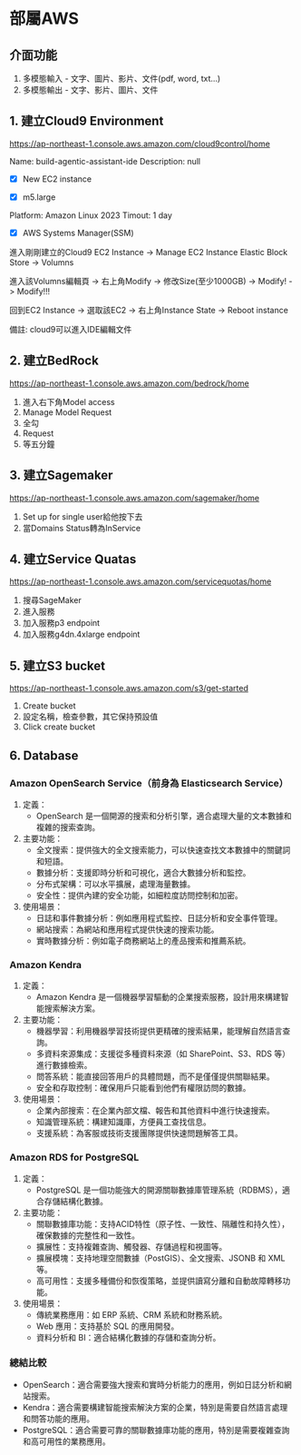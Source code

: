 # 部屬AWS

## 介面功能
1. 多模態輸入 - 文字、圖片、影片、文件(pdf, word, txt...)
2. 多模態輸出 - 文字、影片、圖片、文件

## 1. 建立Cloud9 Environment
https://ap-northeast-1.console.aws.amazon.com/cloud9control/home

Name: build-agentic-assistant-ide
Description: null

- [x] New EC2 instance

- [x] m5.large

Platform: Amazon Linux 2023
Timout: 1 day

- [x] AWS Systems Manager(SSM)

進入剛剛建立的Cloud9
EC2 Instance -> Manage EC2 Instance
Elastic Block Store -> Volumns

進入該Volumns編輯頁 -> 右上角Modify -> 修改Size(至少1000GB) -> Modify! -> Modify!!!

回到EC2 Instance -> 選取該EC2 -> 右上角Instance State -> Reboot instance

備註: cloud9可以進入IDE編輯文件

## 2. 建立BedRock
https://ap-northeast-1.console.aws.amazon.com/bedrock/home

1. 進入右下角Model access
2. Manage Model Request
3. 全勾
4. Request
5. 等五分鐘

## 3. 建立Sagemaker
https://ap-northeast-1.console.aws.amazon.com/sagemaker/home

1. Set up for single user給他按下去
2. 當Domains Status轉為InService

## 4. 建立Service Quatas
https://ap-northeast-1.console.aws.amazon.com/servicequotas/home

1. 搜尋SageMaker
2. 進入服務
3. 加入服務p3 endpoint
4. 加入服務g4dn.4xlarge endpoint

## 5. 建立S3 bucket
https://ap-northeast-1.console.aws.amazon.com/s3/get-started

1. Create bucket
2. 設定名稱，檢查參數，其它保持預設值
3. Click create bucket

## 6. Database
### Amazon OpenSearch Service（前身為 Elasticsearch Service）
1. 定義：
    - OpenSearch 是一個開源的搜索和分析引擎，適合處理大量的文本數據和複雜的搜索查詢。
2. 主要功能：
    - 全文搜索：提供強大的全文搜索能力，可以快速查找文本數據中的關鍵詞和短語。
    * 數據分析：支援即時分析和可視化，適合大數據分析和監控。
    * 分布式架構：可以水平擴展，處理海量數據。
    * 安全性：提供內建的安全功能，如細粒度訪問控制和加密。
2. 使用場景：
    * 日誌和事件數據分析：例如應用程式監控、日誌分析和安全事件管理。
    * 網站搜索：為網站和應用程式提供快速的搜索功能。
    * 實時數據分析：例如電子商務網站上的產品搜索和推薦系統。


### Amazon Kendra
1. 定義：
    * Amazon Kendra 是一個機器學習驅動的企業搜索服務，設計用來構建智能搜索解決方案。
2. 主要功能：
    * 機器學習：利用機器學習技術提供更精確的搜索結果，能理解自然語言查詢。
    * 多資料來源集成：支援從多種資料來源（如 SharePoint、S3、RDS 等）進行數據檢索。
    * 問答系統：能直接回答用戶的具體問題，而不是僅僅提供關聯結果。
    * 安全和存取控制：確保用戶只能看到他們有權限訪問的數據。
3. 使用場景：
    * 企業內部搜索：在企業內部文檔、報告和其他資料中進行快速搜索。
    * 知識管理系統：構建知識庫，方便員工查找信息。
    * 支援系統：為客服或技術支援團隊提供快速問題解答工具。


### Amazon RDS for PostgreSQL
1. 定義：
    * PostgreSQL 是一個功能強大的開源關聯數據庫管理系統（RDBMS），適合存儲結構化數據。
2. 主要功能：
    * 關聯數據庫功能：支持ACID特性（原子性、一致性、隔離性和持久性），確保數據的完整性和一致性。
    * 擴展性：支持複雜查詢、觸發器、存儲過程和視圖等。
    * 擴展模塊：支持地理空間數據（PostGIS）、全文搜索、JSONB 和 XML 等。
    * 高可用性：支援多種備份和恢復策略，並提供讀寫分離和自動故障轉移功能。
3. 使用場景：
    * 傳統業務應用：如 ERP 系統、CRM 系統和財務系統。
    * Web 應用：支持基於 SQL 的應用開發。
    * 資料分析和 BI：適合結構化數據的存儲和查詢分析。


### 總結比較
* OpenSearch：適合需要強大搜索和實時分析能力的應用，例如日誌分析和網站搜索。
* Kendra：適合需要構建智能搜索解決方案的企業，特別是需要自然語言處理和問答功能的應用。
* PostgreSQL：適合需要可靠的關聯數據庫功能的應用，特別是需要複雜查詢和高可用性的業務應用。
